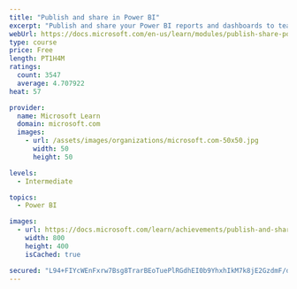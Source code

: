 ```yaml
---
title: "Publish and share in Power BI"
excerpt: "Publish and share your Power BI reports and dashboards to teammates in your organization or to everyone on the web."
webUrl: https://docs.microsoft.com/en-us/learn/modules/publish-share-power-bi/
type: course
price: Free
length: PT1H4M
ratings:
  count: 3547
  average: 4.707922
heat: 57

provider:
  name: Microsoft Learn
  domain: microsoft.com
  images:
    - url: /assets/images/organizations/microsoft.com-50x50.jpg
      width: 50
      height: 50

levels:
  - Intermediate

topics:
  - Power BI

images:
  - url: https://docs.microsoft.com/learn/achievements/publish-and-share-with-power-bi-desktop-social.png
    width: 800
    height: 400
    isCached: true

secured: "L94+FIYcWEnFxrw7Bsg8TrarBEoTuePlRGdhEI0b9YhxhIkM7k8jE2GzdmF/dWzWFI0Qq7+li/Defwyb2eJq+9lafhIf6DVnYDypB8n4DqUEID+Bj3MB5QFFF9VVfFppFW9hucR4ilx6hENBAzutPt3Hb4Tysy+YvADA5iCIgmhIhcTa5X99t3yOzOXc4+G1wpmKVB2vaDWSvG6I8Ofo6gZ6ihq8pQTBlZu8gSKKLwQ6SI2MYs6c8poIErLmDWyL4V6l7Be3ed/d+PWf54pORDW3Tyo9njUrHj3Pv5nEtMQuU1tQgCzIoV3HMf3Eu9d2eqUKiutAAGv+us17wFNuKtDnf8LGjpsBRh6n/nPImYXXXC7vZBptU7lVWyikk2rHkFTj2s5Gz372d1KhYCyCLPV4clhq+ysn3qd1Z4Y+Qw0=;n6BXIqWYa4E6W3+lFcpDFA=="
---
```


